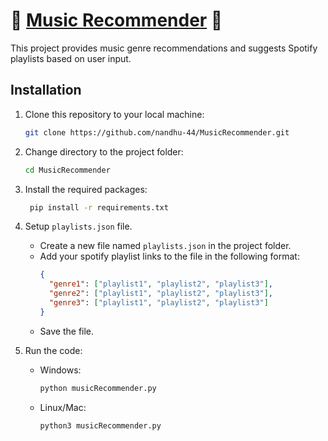 # 🎵 [Music Recommender](https://github.com/nandhu-44/MusicRecommender) 🎵

This project provides music genre recommendations and suggests Spotify playlists based on user input.

## Installation

1. Clone this repository to your local machine:

   ```bash
   git clone https://github.com/nandhu-44/MusicRecommender.git
   ```

2. Change directory to the project folder:

   ```bash
   cd MusicRecommender
   ```

3. Install the required packages:

   ```bash
    pip install -r requirements.txt
   ```

4. Setup `playlists.json` file.
   - Create a new file named `playlists.json` in the project folder.
   - Add your spotify playlist links to the file in the following format:
     ```json
     {
       "genre1": ["playlist1", "playlist2", "playlist3"],
       "genre2": ["playlist1", "playlist2", "playlist3"],
       "genre3": ["playlist1", "playlist2", "playlist3"]
     }
     ```
   - Save the file.
5. Run the code:
   - Windows:
     ```bash
     python musicRecommender.py
     ```
   - Linux/Mac:
     ```bash
     python3 musicRecommender.py
     ```
